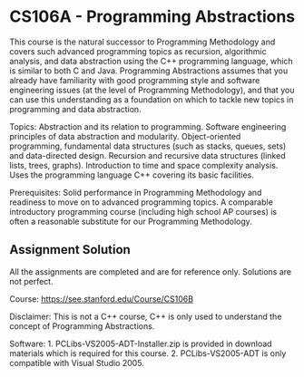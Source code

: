 # CS106A - Programming Abstractions
 
This course is the natural successor to Programming Methodology and covers such advanced programming topics as recursion, algorithmic analysis, and data abstraction using the C++ programming language, which is similar to both C and Java. Programming Abstractions assumes that you already have familiarity with good programming style and software engineering issues (at the level of Programming Methodology), and that you can use this understanding as a foundation on which to tackle new topics in programming and data abstraction. 

Topics: Abstraction and its relation to programming. Software engineering principles of data abstraction and modularity. Object-oriented programming, fundamental data structures (such as stacks, queues, sets) and data-directed design. Recursion and recursive data structures (linked lists, trees, graphs). Introduction to time and space complexity analysis. Uses the programming language C++ covering its basic facilities.

Prerequisites: Solid performance in Programming Methodology and readiness to move on to advanced programming topics. A comparable introductory programming course (including high school AP courses) is often a reasonable substitute for our Programming Methodology.

## Assignment Solution

All the assignments are completed and are for reference only. Solutions are not perfect.

Course: https://see.stanford.edu/Course/CS106B

Disclaimer: This is not a C++ course, C++ is only used to understand the concept of Programming Abstractions. 

Software: 1. PCLibs-VS2005-ADT-Installer.zip is provided in download materials which is required for this course. 
		  2. PCLibs-VS2005-ADT is only compatible with Visual Studio 2005.
		  